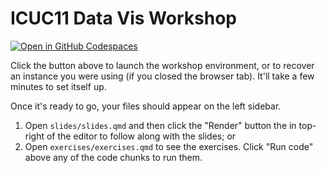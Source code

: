 # ICUC11 Data Vis Workshop

[![Open in GitHub Codespaces](https://github.com/codespaces/badge.svg)](https://codespaces.new/jimjam-slam/icuc11-workshop-dataviz?quickstart=1)

Click the button above to launch the workshop environment, or to recover an instance you were using (if you closed the browser tab). It'll take a few minutes to set itself up.

Once it's ready to go, your files should appear on the left sidebar.

1. Open `slides/slides.qmd` and then click the "Render" button the in top-right of the editor to follow along with the slides; or
2. Open `exercises/exercises.qmd` to see the exercises. Click "Run code" above any of the code chunks to run them.

